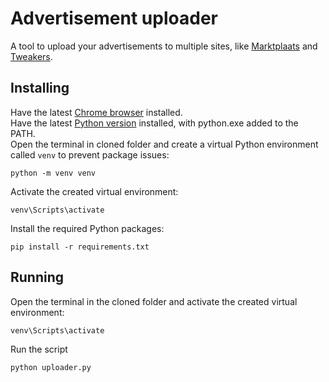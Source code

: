 # Advertisement uploader
A tool to upload your advertisements to multiple sites, like [Marktplaats](https://www.marktplaats.nl/) and [Tweakers](https://tweakers.net/aanbod/).

## Installing
Have the latest [Chrome browser](https://www.google.com/chrome/) installed.  
Have the latest [Python version](https://www.python.org/downloads/windows/) installed, with python.exe added to the PATH.  
Open the terminal in cloned folder and create a virtual Python environment called `venv` to prevent package issues:
```shell
python -m venv venv
```
Activate the created virtual environment:
```shell
venv\Scripts\activate
```
Install the required Python packages:
```shell
pip install -r requirements.txt
```

## Running
Open the terminal in the cloned folder and activate the created virtual environment:
```shell
venv\Scripts\activate
```
Run the script
```shell
python uploader.py
```


